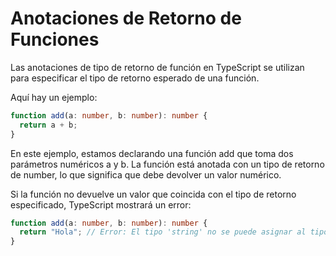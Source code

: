 # Anotaciones de Retorno de Funciones

Las anotaciones de tipo de retorno de función en TypeScript se utilizan para especificar el tipo de retorno esperado de una función.

Aquí hay un ejemplo:

```ts
function add(a: number, b: number): number {
  return a + b;
}
```

En este ejemplo, estamos declarando una función add que toma dos parámetros numéricos a y b. La función está anotada con un tipo de retorno de number, lo que significa que debe devolver un valor numérico.

Si la función no devuelve un valor que coincida con el tipo de retorno especificado, TypeScript mostrará un error:

```ts
function add(a: number, b: number): number {
  return "Hola"; // Error: El tipo 'string' no se puede asignar al tipo'number'.
}
```
